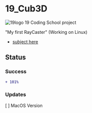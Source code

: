 # 19_Cub3D




![19logo](https://github.com/Marcaday/19_Subjects/blob/master/19logo.png)
19 Coding School project

"My first RayCaster"  (Working on Linux)

 - [subject here](https://github.com/Marcaday/19_Subjects/blob/master/Cub3D_FR.pdf)
## Status

### Success
```diff
+ 101%
```


### Updates

[ ] MacOS Version 
